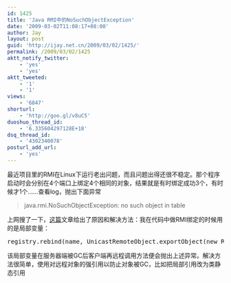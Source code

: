 ```yaml
---
id: 1425
title: 'Java RMI中的NoSuchObjectException'
date: '2009-03-02T11:08:17+08:00'
author: Jay
layout: post
guid: 'http://ijay.net.cn/2009/03/02/1425/'
permalink: /2009/03/02/1425
aktt_notify_twitter:
    - 'yes'
    - 'yes'
aktt_tweeted:
    - '1'
    - '1'
views:
    - '6847'
shorturl:
    - 'http://goo.gl/v8uC5'
duoshuo_thread_id:
    - '6.335604297128E+18'
dsq_thread_id:
    - '4302340078'
posturl_add_url:
    - 'yes'
---
```


最近项目里的RMI在Linux下运行老出问题，而且问题出得还很不稳定。那个程序启动时会分别在4个端口上绑定4个相同的对象，结果就是有时绑定成功3个，有时候才1个……查看log，抛出下面异常
<blockquote>java.rmi.NoSuchObjectException: no such object in table</blockquote>
上网搜了一下，<a href="http://forums.oracle.com" target="_blank">这篇</a>文章给出了原因和解决方法：我在代码中做RMI绑定的时候用的是局部变量：
<pre class="lang:java decode:1 " >registry.rebind(name, UnicastRemoteObject.exportObject(new RemoteObject(), 0));</pre>
该局部变量在服务器端被GC后客户端再远程调用方法便会抛出上述异常。解决方法很简单，使用对远程对象的强引用以防止对象被GC，比如把局部引用改为类静态引用